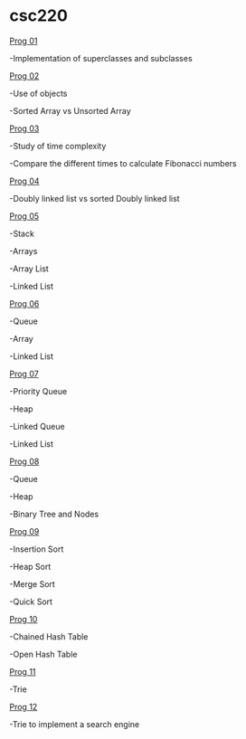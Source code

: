 # csc220
[Prog 01](https://github.com/ange-mwang/CSC220/tree/main/prog01)

-Implementation of superclasses and subclasses 

[Prog 02](https://github.com/ange-mwang/CSC220/tree/main/prog02)

-Use of objects 

-Sorted Array vs Unsorted Array

[Prog 03](https://github.com/ange-mwang/CSC220/tree/main/prog03)

-Study of time complexity

-Compare the different times to calculate Fibonacci numbers 

[Prog 04](https://github.com/ange-mwang/CSC220/tree/main/prog04)

-Doubly linked list vs sorted Doubly linked list

[Prog 05](https://github.com/ange-mwang/CSC220/tree/main/prog05)

-Stack

-Arrays

-Array List

-Linked List

[Prog 06](https://github.com/ange-mwang/CSC220/tree/main/prog06)

-Queue

-Array

-Linked List

[Prog 07](https://github.com/ange-mwang/CSC220/tree/main/prog07)

-Priority Queue

-Heap

-Linked Queue

-Linked List

[Prog 08](https://github.com/ange-mwang/CSC220/tree/main/prog08)

-Queue

-Heap

-Binary Tree and Nodes

[Prog 09](https://github.com/ange-mwang/CSC220/tree/main/prog09)

-Insertion Sort 

-Heap Sort 

-Merge Sort 

-Quick Sort 

[Prog 10](https://github.com/ange-mwang/CSC220/tree/main/prog10)

-Chained Hash Table

-Open Hash Table 

[Prog 11](https://github.com/ange-mwang/CSC220/tree/main/prog11)

-Trie 

[Prog 12](https://github.com/ange-mwang/CSC220/tree/main/prog12)

-Trie to implement a search engine 

